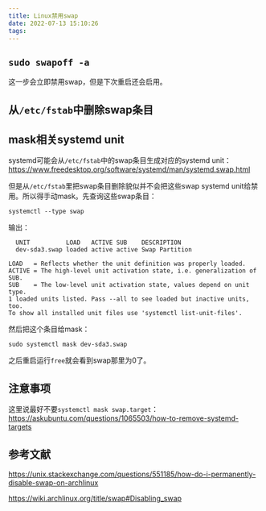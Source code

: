 ```yaml
---
title: Linux禁用swap
date: 2022-07-13 15:10:26
tags:
---
```


## `sudo swapoff -a`

这一步会立即禁用swap，但是下次重启还会启用。

## 从`/etc/fstab`中删除swap条目

## mask相关systemd unit

systemd可能会从`/etc/fstab`中的swap条目生成对应的systemd unit：<https://www.freedesktop.org/software/systemd/man/systemd.swap.html>

但是从`/etc/fstab`里把swap条目删除貌似并不会把这些swap systemd unit给禁用。所以得手动mask。先查询这些swap条目：

```shell
systemctl --type swap
```

输出：

```text
  UNIT          LOAD   ACTIVE SUB    DESCRIPTION
  dev-sda3.swap loaded active active Swap Partition

LOAD   = Reflects whether the unit definition was properly loaded.
ACTIVE = The high-level unit activation state, i.e. generalization of SUB.
SUB    = The low-level unit activation state, values depend on unit type.
1 loaded units listed. Pass --all to see loaded but inactive units, too.
To show all installed unit files use 'systemctl list-unit-files'.
```

然后把这个条目给mask：

```shell
sudo systemctl mask dev-sda3.swap
```

之后重启运行`free`就会看到swap那里为0了。

## 注意事项

这里说最好不要`systemctl mask swap.target`：<https://askubuntu.com/questions/1065503/how-to-remove-systemd-targets>

## 参考文献

<https://unix.stackexchange.com/questions/551185/how-do-i-permanently-disable-swap-on-archlinux>

<https://wiki.archlinux.org/title/swap#Disabling_swap>

